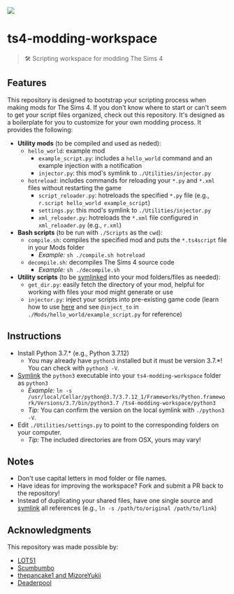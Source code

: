 ![](https://user-images.githubusercontent.com/7295363/160976635-1ca3a6ce-43b6-47c2-98e3-71d0fcb8e11f.png)

# ts4-modding-workspace

> :hammer_and_wrench: Scripting workspace for modding The Sims 4

## Features

This repository is designed to bootstrap your scripting process when making mods for The Sims 4. If you don't know where to start or can't seem to get your script files organized, check out this repository. It's designed as a boilerplate for you to customize for your own modding process. It provides the following:

- **Utility mods** (to be compiled and used as neded):
  - `hello_world`: example mod
    - `example_script.py`: includes a `hello_world` command and an example injection with a notification
    - `injector.py`: this mod's symlink to `./Utilities/injector.py`
  - `hotreload`: includes commands for reloading your `*.py` and `*.xml` files without restarting the game
    - `script_reloader.py`: hotreloads the specified `*.py` file (e.g., `r.script hello_world example_script`)
    - `settings.py`: this mod's symlink to `./Utilities/injector.py`
    - `xml_reloader.py`: hotreloads the `*.xml` file configured in `xml_reloader.py` (e.g., `r.xml`)
- **Bash scripts** (to be run with `./Scripts` as the `cwd`):
  - `compile.sh`: compiles the specified mod and puts the `*.ts4script` file in your Mods folder
    - *Example:* `sh ./compile.sh hotreload`
  - `decompile.sh`: decompiles The Sims 4 source code
    - *Example:* `sh ./decompile.sh`
- **Utility scripts** (to be [symlinked](https://www.google.com/search?q=how+to+make+a+symlink) into your mod folders/files as needed):
  - `get_dir.py`: easily fetch the directory of your mod, helpful for working with files your mod might generate or use
  - `injector.py`: inject your scripts into pre-existing game code (learn how to use [here](https://modthesims.info/showthread.php?p=4751246#post4751246) and see `@inject_to` in `./Mods/hello_world/example_script.py` for reference)

## Instructions

- Install Python 3.7.* (e.g., Python 3.7.12)
  - You may already have `python3` installed but it must be version 3.7.*! You can check with `python3 -V`.
- [Symlink](https://www.google.com/search?q=how+to+make+a+symlink) the `python3` executable into your `ts4-modding-workspace` folder as `python3`
  - *Example:* `ln -s /usr/local/Cellar/python@3.7/3.7.12_1/Frameworks/Python.framework/Versions/3.7/bin/python3.7 /ts4-modding-workspace/python3`
  - *Tip:* You can confirm the version on the local symlink with `./python3 -V`.
- Edit `./Utilities/settings.py` to point to the corresponding folders on your computer.
  - *Tip:* The included directories are from OSX, yours may vary!

## Notes

- Don't use capital letters in mod folder or file names.
- Have ideas for improving the workspace? Fork and submit a PR back to the repository!
- Instead of duplicating your shared files, have one single source and [symlink](https://www.google.com/search?q=how+to+make+a+symlink) all references (e.g., `ln -s /path/to/original /path/to/link`)

## Acknowledgments

This repository was made possible by:

- [LOT51](https://lot51.cc/)
- [Scumbumbo](https://scumbumbomods.com/)
- [thepancake1 and MizoreYukii](https://www.patreon.com/pancakemizore)
- [Deaderpool](https://deaderpool-mccc.com/)
